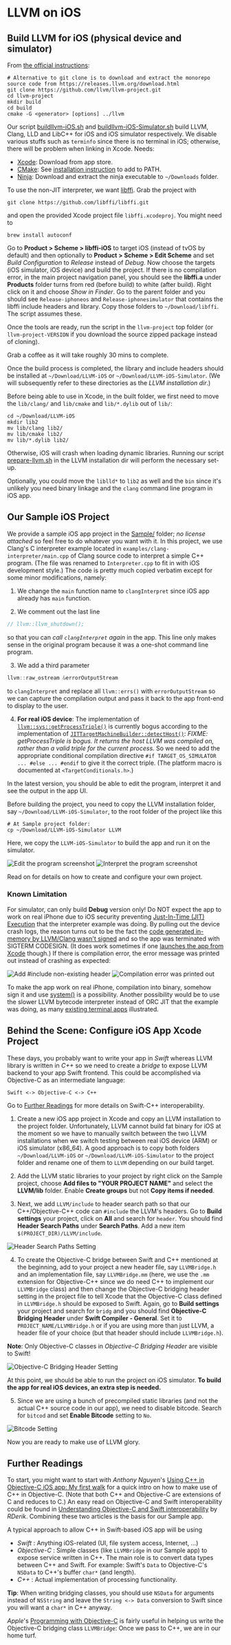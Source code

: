LLVM on iOS
===========

Build LLVM for iOS (physical device and simulator)
--------------------------------------------------

From [the official instructions](https://llvm.org/docs/GettingStarted.html):

```shell
# Alternative to git clone is to download and extract the monorepo source code from https://releases.llvm.org/download.html
git clone https://github.com/llvm/llvm-project.git
cd llvm-project
mkdir build
cd build
cmake -G <generator> [options] ../llvm
```

Our script [buildllvm-iOS.sh](buildllvm-iOS.sh) and [buildllvm-iOS-Simulator.sh](buildllvm-iOS-Simulator.sh) build LLVM, Clang, LLD and LibC++ for iOS and iOS simulator respectively.
We disable various stuffs such as `terminfo` since there is no terminal in iOS; otherwise, there will be problem when linking in Xcode.
Needs:
 * [Xcode](https://developer.apple.com/xcode/): Download from app store.
 * [CMake](https://cmake.org/download/): See [installation instruction](https://tudat.tudelft.nl/installation/setupDevMacOs.html) to add to PATH.
 * [Ninja](https://github.com/ninja-build/ninja/releases): Download and extract the ninja executable to `~/Downloads` folder.

To use the non-JIT interpreter, we want [libffi](https://github.com/libffi/libffi). Grab the project with
```shell
git clone https://github.com/libffi/libffi.git
```
and open the provided Xcode project file `libffi.xcodeproj`. You might need to
```shell
brew install autoconf
```
Go to **Product > Scheme > libffi-iOS** to target iOS (instead of tvOS by default) and then optionally to **Product > Scheme > Edit Scheme** and set *Build Configuration* to *Release* instead of *Debug*.
Now choose the targets (iOS simulator, iOS device) and build the project.
If there is no compilation error, in the main project navigation panel, you should see the **libffi.a** under **Products** folder turns from red (before build) to white (after build).
Right click on it and choose *Show in Finder*.
Go to the parent folder and you should see `Release-iphoneos` and `Release-iphonesimulator` that contains the libffi include headers and library.
Copy those folders to `~/Download/libffi`. The script assumes these.

Once the tools are ready, run the script in the `llvm-project` top folder (or `llvm-project-VERSION` if you download the source zipped package instead of cloning).

Grab a coffee as it will take roughly 30 mins to complete.

Once the build process is completed, the library and include headers should be installed at `~/Download/LLVM-iOS` or `~/Download/LLVM-iOS-Simulator`.
(We will subsequently refer to these directories as the _LLVM installation dir_.)

Before being able to use in Xcode, in the built folder, we first need to move the `lib/clang/` and `lib/cmake` and `lib/*.dylib` out of `lib/`:
```shell
cd ~/Download/LLVM-iOS
mkdir lib2
mv lib/clang lib2/
mv lib/cmake lib2/
mv lib/*.dylib lib2/
```
Otherwise, iOS will crash when loading dynamic libraries.
Running our script [prepare-llvm.sh](prepare-llvm.sh) in the LLVM installation dir will perform the necessary set-up.

Optionally, you could move the `liblld*` to `lib2` as well and the `bin` since it's unlikely you need binary linkage and the `clang` command line program in iOS app.

Our Sample iOS Project
----------------------

We provide a sample iOS app project in the [Sample/](Sample) folder; _no license attached_ so feel free to do whatever you want with it.
In this project, we use Clang's C interpreter example located in `examples/clang-interpreter/main.cpp` of Clang source code to interpret a simple C++ program.
(The file was renamed to `Interpreter.cpp` to fit in with iOS development style.)
The code is pretty much copied verbatim except for some minor modifications, namely:

1. We change the `main` function name to `clangInterpret` since iOS app already has `main` function.

2. We comment out the last line
```c++
// llvm::llvm_shutdown();
```
so that you can _call `clangInterpret` again_ in the app.
This line only makes sense in the original program because it was a one-shot command line program.

3. We add a third parameter
```c++
llvm::raw_ostream &errorOutputStream
```
to `clangInterpret` and replace all `llvm::errs()` with `errorOutputStream` so we can capture the compilation output and pass it back to the app front-end to display to the user.

4. **For real iOS device**: The implementation of [`llvm::sys::getProcessTriple()`](https://github.com/llvm/llvm-project/blob/master/llvm/lib/Support/Host.cpp) is currently bogus according to the implementation of [`JITTargetMachineBuilder::detectHost()`](https://github.com/llvm/llvm-project/blob/master/llvm/lib/ExecutionEngine/Orc/JITTargetMachineBuilder.cpp): _FIXME: getProcessTriple is bogus. It returns the host LLVM was compiled on, rather than a valid triple for the current process._
So we need to add the appropriate conditional compilation directive `#if TARGET_OS_SIMULATOR ... #else ... #endif` to give it the correct triple. (The platform macro is documented at `<TargetConditionals.h>`.)

In the latest version, you should be able to edit the program, interpret it and see the output in the app UI.

Before building the project, you need to copy the LLVM installation folder, say `~/Download/LLVM-iOS-Simulator`, to the root folder of the project like this
```shell
# At Sample project folder:
cp ~/Download/LLVM-iOS-Simulator LLVM
```
Here, we copy the `LLVM-iOS-Simulator` to build the app and run it on the simulator.

![Edit the program screenshot](Screenshot1.png)
![Interpret the program screenshot](Screenshot2.png)

Read on for details on how to create and configure your own project.

### Known Limitation
For simulator, can only build **Debug** version only!
Do NOT expect the app to work on real iPhone due to iOS security preventing [Just-In-Time (JIT) Execution](https://saagarjha.com/blog/2020/02/23/jailed-just-in-time-compilation-on-ios/) that the interpreter example was doing.
By pulling out the device crash logs, the reason turns out to be the fact the [code generated in-memory by LLVM/Clang wasn't signed](http://iphonedevwiki.net/index.php/Code_Signing) and so the app was terminated with SIGTERM CODESIGN.
(It does work sometimes if one [launches the app from Xcode](https://9to5mac.com/2020/11/06/ios-14-2-brings-jit-compilation-support-which-enables-emulation-apps-at-full-performance/) though.)
If there is compilation error, the error message was printed out instead of crashing as expected:

![Add #include non-existing header](Screenshot_Real_iPhone1.png)
![Compilation error was printed out](Screenshot_Real_iPhone2.png)

To make the app work on real iPhone, compilation into binary, somehow sign it and use [system()](https://stackoverflow.com/questions/32439095/how-to-execute-a-command-line-in-iphone) is a possibility.
Another possibility would be to use the slower LLVM bytecode interpreter instead of ORC JIT that the example was doing, as many [existing terminal apps](https://opensource.com/article/20/9/run-linux-ios) illustrated.

Behind the Scene: Configure iOS App Xcode Project
-------------------------------------------------

These days, you probably want to write your app in _Swift_ whereas LLVM library is written in _C++_ so we need to create a _bridge_ to expose LLVM backend to your app Swift frontend. This could be accomplished via Objective-C as an intermediate language:
```
Swift <-> Objective-C <-> C++
```
Go to [Further Readings](#further-readings) for more details on Swift-C++ interoperability.

1. Create a new iOS app project in Xcode and copy an LLVM installation to the project folder.
Unfortunately, LLVM cannot build fat binary for iOS at the moment so we have to manually switch between the two LLVM installations when we switch testing between real iOS device (ARM) or iOS simulator (x86_64).
A good approach is to copy both folders `~/Download/LLVM-iOS` or `~/Download/LLVM-iOS-Simulator` to the project folder and rename one of them to `LLVM` depending on our build target.

2. Add the LLVM static libraries to your project by right click on the Sample project, choose **Add files to "YOUR PROJECT NAME"** and select the **LLVM/lib** folder.
Enable **Create groups** but not **Copy items if needed**.

3. Next, we add `LLVM/include` to header search path so that our C++/Objective-C++ code can `#include` the LLVM's headers.
Go to **Build settings** your project, click on **All** and search for `header`.
You should find **Header Search Paths** under **Search Paths**.
Add a new item `$(PROJECT_DIR)/LLVM/include`.

![Header Search Paths Setting](HeaderSearchPaths.png)

4. To create the Objective-C bridge between Swift and C++ mentioned at the beginning, add to your project a new header file, say `LLVMBridge.h` and an implementation file, say `LLVMBridge.mm` (here, we use the `.mm` extension for Objective-C++ since we do need C++ to implement our `LLVMBridge` class) and then change the Objective-C bridging header setting in the project file to tell Xcode that the Objective-C class defined in `LLVMBridge.h` should be exposed to Swift.
Again, go to **Build settings** your project and search for `bridg` and you should find **Objective-C Bridging Header** under **Swift Compiler - General**.
Set it to `PROJECT_NAME/LLVMBridge.h` or if you are using more than just LLVM, a header file of your choice (but that header should include `LLVMBridge.h`).

**Note**: Only Objective-C classes in *Objective-C Bridging Header* are visible to Swift!

![Objective-C Bridging Header Setting](ObjCBridgeHeader.png)

At this point, we should be able to run the project on iOS simulator.
**To build the app for real iOS devices, an extra step is needed.**

5. Since we are using a bunch of precompiled static libraries (and not the actual C++ source code in our app), we need to disable bitcode. Search for `bitcod` and set **Enable Bitcode** setting to `No`.

![Bitcode Setting](DisableBitcode.png)

Now you are ready to make use of LLVM glory.

Further Readings
----------------

To start, you might want to start with _Anthony Nguyen_'s 
[Using C++ in Objective-C iOS app: My first walk](https://medium.com/@nguyenminhphuc/using-c-in-objective-c-ios-app-my-first-walk-77319d94a940)
for a quick intro on how to make use of C++ in Objective-C.
(Note that both C++ and Objective-C are extensions of C and reduces to C.)
An easy read on Objective-C and Swift interoperability could be found in
[Understanding Objective-C and Swift interoperability](https://rderik.com/blog/understanding-objective-c-and-swift-interoperability/#expose-swift-code-to-objective-c)
by _RDerik_.
Combining these two articles is the basis for our Sample app.

A typical approach to allow C++ in Swift-based iOS app will be using
 * _Swift_       : Anything iOS-related (UI, file system access, Internet, ...)
 * _Objective-C_ : Simple classes (like `LLVMBridge` in our Sample app) to expose service written in C++.
                   The main role is to convert data types between C++ and Swift.
                   For example: Swift's `Data` to Objective-C's `NSData` to C++'s buffer `char*` (and length).
 * _C++_         : Actual implementation of processing functionality.

**Tip**: When writing bridging classes, you should use `NSData` for arguments instead of `NSString` and leave the `String <-> Data` conversion to Swift since you will want a `char*` in C++ anyway.

_Apple_'s [Programming with Objective-C](https://developer.apple.com/library/archive/documentation/Cocoa/Conceptual/ProgrammingWithObjectiveC/Introduction/Introduction.html#//apple_ref/doc/uid/TP40011210)
is fairly useful in helping us write the Objective-C bridging class `LLVMBridge`: Once we pass to C++, we are in our home turf.
